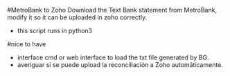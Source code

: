 #MetroBank to Zoho
Download the Text Bank statement from MetroBank, modify it so it can be uploaded in zoho correctly.

- this script runs in python3

#nice to have
- interface cmd or web interface to load the txt file generated by BG. 
- averiguar si se puede upload la reconciliación a Zoho automáticamente.
